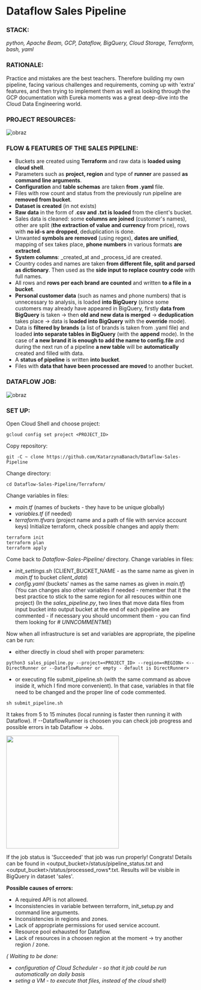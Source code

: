 # Dataflow Sales Pipeline

### **STACK:**

_python, Apache Beam, GCP, Dataflow, BigQuery, Cloud Storage, Terraform, bash, yaml_

### **RATIONALE:**

Practice and mistakes are the best teachers. Therefore building my own pipeline, facing various challenges and requirements, coming up with 'extra' features, and then trying to implement them as well as looking through the GCP documentation with Eureka moments was a great deep-dive into the Cloud Data Engineering world.

### **PROJECT RESOURCES:**
![obraz](https://github.com/KatarzynaBanach/Dataflow-Sales-Pipeline/assets/102869680/fa6c674c-e16b-4f00-8f39-fb4b86d46d00)

### **FLOW & FEATURES OF THE SALES PIPELINE:**
* Buckets are created using **Terraform** and raw data is **loaded using cloud shell**.
* Parameters such as **project, region** and type of **runner** are passed **as command line arguments**. 
* **Configuration** and **table schemas** are taken **from .yaml** file.
* Files with row count and status from the previously run pipeline are **removed from bucket**. 
* **Dataset is created** (in not exists) 
* **Raw data** in the form of .**csv and .txt is loaded** from the client's bucket.
* Sales data is cleaned: some **columns are joined** (customer's names), other are split (**the extraction of value and currency** from price), rows with **no id-s are dropped**, deduplication is done.
* Unwanted **symbols are removed** (using regex), **dates are unified**, mapping of sex takes place, **phone numbers** in various formats **are extracted**.
* **System columns**: _created_at and _process_id are created.
* Country codes and names are taken **from different file, split and parsed as dictionary**. Then used as the **side input to replace country code** with full names.
* All rows and **rows per each brand are counted** and written **to a file in a bucket**.
* **Personal customer data** (such as names and phone numbers) that is unnecessary to analysis, is loaded **into BigQuery** (since some customers may already have appeared in BigQuery, firstly **data from BigQuery** is taken -> then **old and new data is merged** -> **deduplication** takes place -> data is **loaded into BigQuery** with the **override** mode).
* Data is **filtered by brands** (a list of brands is taken from .yaml file) and loaded **into separate tables in BigQuery** (with the **append** mode). In the case of **a new brand it is enough to add the name to config.file** and during the next run of a pipeline **a new table** will be **automatically** created and filled with data.
* A **status of pipeline** is written **into bucket**.
* Files with **data that have been processed are moved** to another bucket.

### **DATAFLOW JOB:**
![obraz](https://github.com/KatarzynaBanach/Dataflow-Sales-Pipeline/assets/102869680/06c613a4-3058-43c1-bb59-b563a51ac5b2)

### **SET UP:**
Open Cloud Shell and choose project:
```
gcloud config set project <PROJECT_ID>
```
Copy repository:
```
git -C ~ clone https://github.com/KatarzynaBanach/Dataflow-Sales-Pipeline
```
Change directory:
```
cd Dataflow-Sales-Pipeline/Terraform/
```
Change variables in files:
* _main.tf_ (names of buckets - they have to be unique globally)
* _variables.tf_ (if needed)
* _terraform.tfvars_ (project name and a path of file with service account keys)
Initialize terraform, check possible changes and apply them:
```
terraform init
terraform plan
terraform apply
```
Come back to _Dataflow-Sales-Pipeline/_ directory.
Change variables in files: 
* _init_settings.sh_ (CLIENT_BUCKET_NAME - as the same name as given in _main.tf_ to bucket _client_data_)
* _config.yaml_ (buckets' names as the same names as given in _main.tf_)
(You can changes also other variables if needed - remember that it the best practice to stick to the same region for all resouces within one project)
(In the _sales_pipeline.py_, two lines that move data files from input bucket into output bucket at the end of each pipeline are commented - if necessary you should uncomment them - you can find them looking for _# UNNCOMMENTME_)

Now when all infrastructure  is set and variables are appropriate, the pipeline can be run:
* either directly in cloud shell with proper parameters:
```
python3 sales_pipeline.py --project=<PROJECT_ID> --region=<REGION> <--DirectRunner or --DataflowRunner or empty - default is DirectRunner>
```
* or executing file submit_pipeline.sh (with the same command as above inside it, which I find more convenient). In that case, variables in that file need to be changed and the proper line of code commented.
```
sh submit_pipeline.sh
```
It takes from 5 to 15 minutes (local running is faster then running it with Dataflow). 
If --DataflowRunner is choosen you can check job progress and possible errors in tab Dataflow -> Jobs.

<img src="https://github.com/KatarzynaBanach/Dataflow-Sales-Pipeline/assets/102869680/02b134df-e0ef-4379-bda1-53737223822e" width="300">

If the job status is 'Succeeded' that job was run properly! Congrats!
Details can be found in <output_bucket>/status/pipeline_status.txt and <output_bucket>/status/processed_rows*.txt.
Results will be visible in BigQuery in dataset 'sales'.

**Possible causes of errors:**
* A required API is not allowed.
* Inconsistencies in variable between terraform, init_setup.py and command line arguments.
* Inconsistencies in regions and zones.
* Lack of appropriate permissions for used service account.
* Resource pool exhausted for Dataflow.
* Lack of resources in a choosen region at the moment -> try another region / zone.

_( Waiting to be done:_
* _configuration of Cloud Scheduler - so that it job could be run automatically on daily basis_
* _seting a VM - to execute that files, instead of the cloud shell)_
